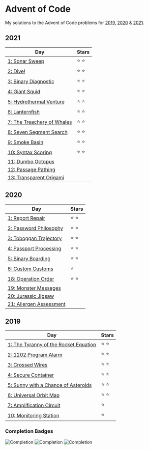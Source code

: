 # Advent of Code
My solutions to the Advent of Code problems for [2019](https://adventofcode.com/2019), [2020](https://adventofcode.com/2020) & [2021](https://adventofcode.com/2021).


## 2021
|                             Day                       |     Stars     |
|                             ---                       |     -----     |
| [1: Sonar Sweep](2021/day-1)                          | :star: :star: |
| [2: Dive!](2021/day-2)                                | :star: :star: |
| [3: Binary Diagnostic](2021/day-3)                    | :star: :star: |
| [4: Giant Squid](2021/day-4)                          | :star: :star: |
| [5: Hydrothermal Venture](2021/day-5)                 | :star: :star: |
| [6: Lanternfish](2021/day-6)                          | :star: :star: |
| [7: The Treachery of Whales](2021/day-7)              | :star: :star: |
| [8: Seven Segment Search](2021/day-8)                 | :star: :star: |
| [9: Smoke Basin](2021/day-9)                          | :star: :star: |
| [10: Syntax Scoring](2021/day-10)                     | :star: :star: |
| [11: Dumbo Octopus](2021/day-11)                      |               |
| [12: Passage Pathing](2021/day-12)                    |               |
| [13: Transparent Origami](2021/day-13)                |               |


## 2020
|                             Day                       |     Stars     |
|                             ---                       |     -----     |
| [1: Report Repair](2020/day-1)                        | :star: :star: |
| [2: Password Philosophy](2020/day-2)                  | :star: :star: |
| [3: Toboggan Trajectory](2020/day-3)                  | :star: :star: |
| [4: Passport Processing](2020/day-4)                  | :star: :star: |
| [5: Binary Boarding](2020/day-5)                      | :star: :star: |
| [6: Custom Customs](2020/day-6)                       | :star:        |
| [18: Operation Order](2020/day-18)                    | :star: :star: |
| [19: Monster Messages](2020/day-19)                   |               |
| [20: Jurassic Jigsaw](2020/day-20)                    |               |
| [21: Allergen Assessment](2020/day-21)                |               |


## 2019
|                             Day                       |     Stars     |
|                             ---                       |     -----     |
| [1: The Tyranny of the Rocket Equation](2019/day-1)   | :star: :star: |
| [2: 1202 Program Alarm](2019/day-2)                   | :star: :star: |
| [3: Crossed Wires](2019/day-3)                        | :star: :star: |
| [4: Secure Container](2019/day-4)                     | :star: :star: |
| [5: Sunny with a Chance of Asteroids](2019/day-5)     | :star: :star: |
| [6: Universal Orbit Map](2019/day-6)                  | :star: :star: |
| [7: Amplification Circuit](2019/day-7)                | :star:        |
| [10: Monitoring Station](2019/day-10)                 | :star:        |

### Completion Badges
![Completion](https://img.shields.io/badge/Completed-None-red.svg)
![Completion](https://img.shields.io/badge/Completed-Part%201-yellow.svg)
![Completion](https://img.shields.io/badge/Completed-Parts%201%20%26%202-green.svg)